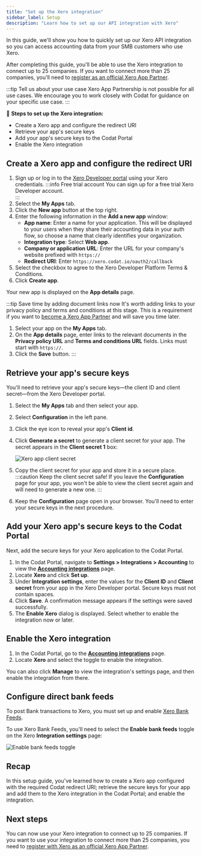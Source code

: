 ```yaml
---
title: "Set up the Xero integration"
sidebar_label: Setup
description: "Learn how to set up our API integration with Xero"
---
```


In this guide, we'll show you how to quickly set up our Xero API integration so you can access accounting data from your SMB customers who use Xero.

After completing this guide, you'll be able to use the Xero integration to connect up to 25 companies. If you want to connect more than 25 companies, you'll need to [register as an official Xero App Partner](/integrations/accounting/xero/xero-app-partner-program).

:::tip Tell us about your use case
Xero App Partnership is not possible for all use cases. We encourage you to work closely with Codat for guidance on your specific use case.
:::

🚀 **Steps to set up the Xero integration:**

- Create a Xero app and configure the redirect URI
- Retrieve your app's secure keys
- Add your app's secure keys to the Codat Portal
- Enable the Xero integration

## Create a Xero app and configure the redirect URI

1. Sign up or log in to the [Xero Developer portal](https://developer.xero.com/) using your Xero credentials.
   :::info Free trial account
   You can sign up for a free trial Xero Developer account.   
   :::
2. Select the **My Apps** tab.
2. Click the **New app** button at the top right.
3. Enter the following information in the **Add a new app** window:
   - **App name**: Enter a name for your application. This will be displayed to your users when they share their accounting data in your auth flow, so choose a name that clearly identifies your organization.
   - **Integration type**: Select **Web app**.
   - **Company or application URL**: Enter the URL for your company's website prefixed with `https://`
   - **Redirect URI**: Enter `https://xero.codat.io/oauth2/callback`
4. Select the checkbox to agree to the Xero Developer Platform Terms & Conditions.
5. Click **Create app**.

Your new app is displayed on the **App details** page.

:::tip Save time by adding document links now
It's worth adding links to your privacy policy and terms and conditions at this stage. This is a requirement if you want to [become a Xero App Partner](/integrations/accounting/xero/xero-app-partner-program) and will save you time later.

1. Select your app on the **My Apps** tab.
2. On the **App details** page, enter links to the relevant documents in the **Privacy policy URL** and **Terms and conditions URL** fields. Links must start with `https://`.
3. Click the **Save** button.
:::

## Retrieve your app's secure keys

You'll need to retrieve your app's secure keys&mdash;the client ID and client secret&mdash;from the Xero Developer portal.

1. Select the **My Apps** tab and then select your app.
2. Select **Configuration** in the left pane.
3. Click the eye icon to reveal your app's **Client id**.
4. Click **Generate a secret** to generate a client secret for your app. The secret appears in the **Client secret 1** box:

   ![Xero app client secret](/img/integrations/accounting/xero/xero_app-client-secret-1-field-obscured.png "The app configuration page in the Xero Developer portal showing a generated client secret.")

5. Copy the client secret for your app and store it in a secure place.
   :::caution Keep the client secret safe!
   If you leave the **Configuration** page for your app, you won't be able to view the client secret again and will need to generate a new one.
   :::
6. Keep the **Configuration** page open in your browser. You'll need to enter your secure keys in the next procedure.

## Add your Xero app's secure keys to the Codat Portal

Next, add the secure keys for your Xero application to the Codat Portal.

1. In the Codat Portal, navigate to **Settings > Integrations > Accounting** to view the [**Accounting integrations**](https://app.codat.io/settings/integrations/accounting) page.
2. Locate **Xero** and click **Set up**.
3. Under **Integration settings**, enter the values for the **Client ID** and **Client secret** from your app in the Xero Developer portal. Secure keys must not contain spaces.
4. Click **Save**. A confirmation message appears if the settings were saved successfully.
5. The **Enable Xero** dialog is displayed. Select whether to enable the integration now or later.

## Enable the Xero integration

1. In the Codat Portal, go to the [**Accounting integrations**](https://app.codat.io/settings/integrations/accounting) page.
2. Locate **Xero** and select the toggle to enable the integration.

You can also click **Manage** to view the integration's settings page, and then enable the integration from there.

## Configure direct bank feeds

To post Bank transactions to Xero, you must set up and enable [Xero Bank Feeds](/bank-feeds-api/xero-bank-feeds/).

To use Xero Bank Feeds, you'll need to select the **Enable bank feeds** toggle on the Xero **Integration settings** page:

![Enable bank feeds toggle](/img/integrations/accounting/xero/xero_bank-feeds-toggle-enabled.png "The Xero Integration settings page with the Enable bank feeds toggle selected.")

## Recap

In this setup guide, you've learned how to create a Xero app configured with the required Codat redirect URI; retrieve the secure keys for your app and add them to the Xero integration in the Codat Portal; and enable the integration.

## Next steps

You can now use your Xero integration to connect up to 25 companies. If you want to use your integration to connect more than 25 companies, you need to [register with Xero as an official Xero App Partner](/integrations/accounting/xero/xero-app-partner-program).
